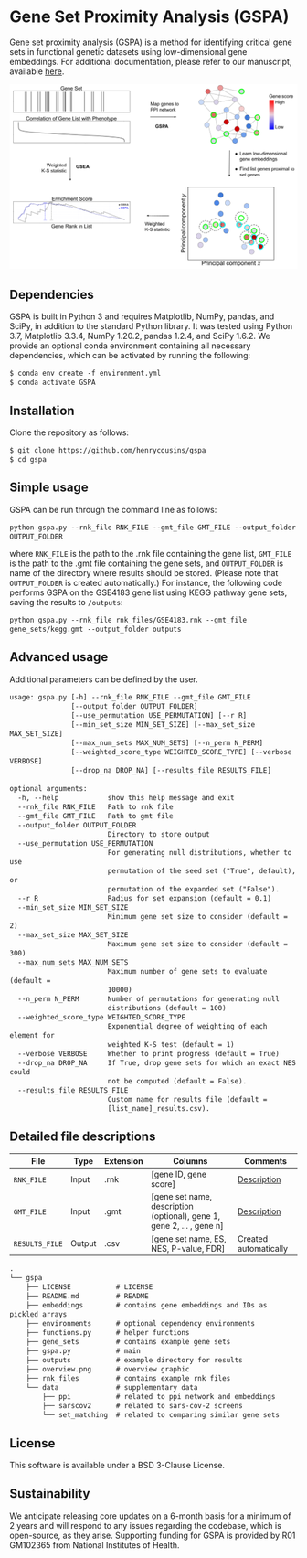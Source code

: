 # Gene Set Proximity Analysis (GSPA)

Gene set proximity analysis (GSPA) is a method for identifying critical gene sets in functional genetic datasets using low-dimensional gene embeddings. For additional documentation, please refer to our manuscript, available [here](https://academic.oup.com/bioinformatics/advance-article/doi/10.1093/bioinformatics/btac735/6832036). 

![Alt text](overview.png?raw=true "GSPA Overview")

## Dependencies
GSPA is built in Python 3 and requires Matplotlib, NumPy, pandas, and SciPy, in addition to the standard Python library. It was tested using Python 3.7, Matplotlib 3.3.4, NumPy 1.20.2, pandas 1.2.4, and SciPy 1.6.2. We provide an optional conda environment containing all necessary dependencies, which can be activated by running the following:
```
$ conda env create -f environment.yml
$ conda activate GSPA
```

## Installation

Clone the repository as follows:

```
$ git clone https://github.com/henrycousins/gspa
$ cd gspa
```

## Simple usage

GSPA can be run through the command line as follows:

```
python gspa.py --rnk_file RNK_FILE --gmt_file GMT_FILE --output_folder OUTPUT_FOLDER
```
where ```RNK_FILE``` is the path to the .rnk file containing the gene list, ```GMT_FILE``` is the path to the .gmt file containing the gene sets, and ```OUTPUT_FOLDER``` is name of the directory where results should be stored. (Please note that ```OUTPUT_FOLDER``` is created automatically.) For instance, the following code performs GSPA on the GSE4183 gene list using KEGG pathway gene sets, saving the results to ```/outputs```:

```
python gspa.py --rnk_file rnk_files/GSE4183.rnk --gmt_file gene_sets/kegg.gmt --output_folder outputs
```

## Advanced usage

Additional parameters can be defined by the user.

```
usage: gspa.py [-h] --rnk_file RNK_FILE --gmt_file GMT_FILE
               [--output_folder OUTPUT_FOLDER]
               [--use_permutation USE_PERMUTATION] [--r R]
               [--min_set_size MIN_SET_SIZE] [--max_set_size MAX_SET_SIZE]
               [--max_num_sets MAX_NUM_SETS] [--n_perm N_PERM]
               [--weighted_score_type WEIGHTED_SCORE_TYPE] [--verbose VERBOSE]
               [--drop_na DROP_NA] [--results_file RESULTS_FILE]

optional arguments:
  -h, --help            show this help message and exit
  --rnk_file RNK_FILE   Path to rnk file
  --gmt_file GMT_FILE   Path to gmt file
  --output_folder OUTPUT_FOLDER
                        Directory to store output
  --use_permutation USE_PERMUTATION
                        For generating null distributions, whether to use
                        permutation of the seed set ("True", default), or
                        permutation of the expanded set ("False").
  --r R                 Radius for set expansion (default = 0.1)
  --min_set_size MIN_SET_SIZE
                        Minimum gene set size to consider (default = 2)
  --max_set_size MAX_SET_SIZE
                        Maximum gene set size to consider (default = 300)
  --max_num_sets MAX_NUM_SETS
                        Maximum number of gene sets to evaluate (default =
                        10000)
  --n_perm N_PERM       Number of permutations for generating null
                        distributions (default = 100)
  --weighted_score_type WEIGHTED_SCORE_TYPE
                        Exponential degree of weighting of each element for
                        weighted K-S test (default = 1)
  --verbose VERBOSE     Whether to print progress (default = True)
  --drop_na DROP_NA     If True, drop gene sets for which an exact NES could
                        not be computed (default = False).
  --results_file RESULTS_FILE
                        Custom name for results file (default =
                        [list_name]_results.csv).
```

## Detailed file descriptions

File | Type | Extension | Columns | Comments
--- | --- | --- | --- | ---
```RNK_FILE``` | Input | .rnk | [gene ID, gene score] | [Description](https://software.broadinstitute.org/cancer/software/gsea/wiki/index.php/Data_formats#RNK:_Ranked_list_file_format_.28.2A.rnk.29)
```GMT_FILE``` | Input | .gmt | [gene set name, description (optional), gene 1, gene 2, ... , gene n] | [Description](https://software.broadinstitute.org/cancer/software/gsea/wiki/index.php/Data_formats#GMT:_Gene_Matrix_Transposed_file_format_.28.2A.gmt.29)
```RESULTS_FILE``` | Output | .csv | [gene set name, ES, NES, P-value, FDR] | Created automatically

```
.
└── gspa
    ├── LICENSE           # LICENSE
    ├── README.md         # README
    ├── embeddings        # contains gene embeddings and IDs as pickled arrays
    ├── environments      # optional dependency environments
    ├── functions.py      # helper functions
    ├── gene_sets         # contains example gene sets
    ├── gspa.py           # main
    ├── outputs           # example directory for results
    ├── overview.png      # overview graphic
    ├── rnk_files         # contains example rnk files
    └── data              # supplementary data
        ├── ppi           # related to ppi network and embeddings
        ├── sarscov2      # related to sars-cov-2 screens
        └── set_matching  # related to comparing similar gene sets
```

## License

This software is available under a BSD 3-Clause License.

## Sustainability

We anticipate releasing core updates on a 6-month basis for a minimum of 2 years and will respond to any issues regarding the codebase, which is open-source, as they arise. Supporting funding for GSPA is provided by R01 GM102365 from National Institutes of Health.